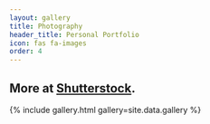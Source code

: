 ```yaml
---
layout: gallery
title: Photography
header_title: Personal Portfolio
icon: fas fa-images
order: 4
---
```


## More at <a href="https://www.shutterstock.com/en/g/Jason+Tian?rid=395411751" target="_blank">Shutterstock</a>.

{% include gallery.html gallery=site.data.gallery %}
